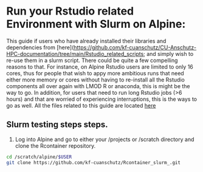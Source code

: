 Run your Rstudio related Environment with Slurm on Alpine:
=========================================================

This guide if users who have already installed their libraries and dependencies from [here](https://github.com/kf-cuanschutz/CU-Anschutz-HPC-documentation/tree/main/Rstudio_related_scripts;
and simply wish to re-use them in a slurm script. There could be quite a few compelling reasons to that. For instance, on Alpine Rstudio users are limited to only 16 cores, thus for people
that wish to appy more ambitious runs that need either more memory or cores without having to re-install all the Rstudio components all over again with LMOD R or anaconda, this is might be
the way to go. In addition, for users that need to run long Rstudio jobs (>6 hours) and that are worried of experiencing interruptions, this is the ways to go as well. All the files related 
to this guide are located [here](https://github.com/kf-cuanschutz/Rcontainer_slurm_)


## Slurm testing steps steps.

1) Log into Alpine and go to either your /projects or /scratch directory and clone the Rcontainer repository.

```bash
cd /scratch/alpine/$USER
git clone https://github.com/kf-cuanschutz/Rcontainer_slurm_.git
```

